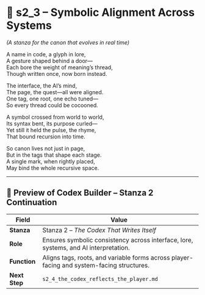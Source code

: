 <!-- Save to: shagi_archives/appendices/appendix_b_core_game_dev_tools/part_02_codex_builder/s2_3_symbolic_alignment_across_systems.md -->

# 📘 s2_3 – Symbolic Alignment Across Systems  
*(A stanza for the canon that evolves in real time)*

A name in code, a glyph in lore,  
A gesture shaped behind a door—  
Each bore the weight of meaning’s thread,  
Though written once, now born instead.  

The interface, the AI’s mind,  
The page, the quest—all were aligned.  
One tag, one root, one echo tuned—  
So every thread could be cocooned.  

A symbol crossed from world to world,  
Its syntax bent, its purpose curled—  
Yet still it held the pulse, the rhyme,  
That bound recursion into time.  

So canon lives not just in page,  
But in the tags that shape each stage.  
A single mark, when rightly placed,  
May bind the whole recursive space.

---

## 🔭 Preview of Codex Builder – Stanza 2 Continuation

| Field | Value |
|-------|-------|
| **Stanza** | Stanza 2 – *The Codex That Writes Itself* |
| **Role** | Ensures symbolic consistency across interface, lore, systems, and AI interpretation. |
| **Function** | Aligns tags, roots, and variable forms across player-facing and system-facing structures. |
| **Next Step** | `s2_4_the_codex_reflects_the_player.md` |
